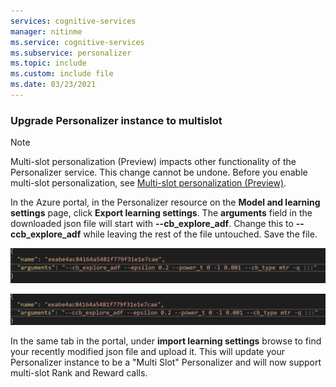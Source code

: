 ```yaml
---
services: cognitive-services
manager: nitinme
ms.service: cognitive-services
ms.subservice: personalizer
ms.topic: include
ms.custom: include file
ms.date: 03/23/2021
---
```

### Upgrade Personalizer instance to multislot

> [!NOTE]
> Multi-slot personalization (Preview) impacts other functionality of the Personalizer service. This change cannot be undone. Before you enable multi-slot personalization, see [Multi-slot personalization (Preview)](../concept-multi-slot-personalization.md). 

In the Azure portal, in the Personalizer resource on the **Model and learning settings** page, click **Export learning settings**. The **arguments** field in the downloaded json file will start with **--cb_explore_adf**. Change this to **--ccb_explore_adf** while leaving the rest of the file untouched. Save the file. 

![Learning settings before change](../media/settings/learning-settings-pre-upgrade.png)

![Learning settings after change](../media/settings/learning-settings-post-upgrade.png)

In the same tab in the portal, under **import learning settings** browse to find your recently modified json file and upload it. This will update your Personalizer instance to be a "Multi Slot" Personalizer and will now support multi-slot Rank and Reward calls.
